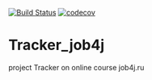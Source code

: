 [![Build Status](https://travis-ci.org/DaniilsLoputevs/Tracker_job4j.svg?branch=master)](https://travis-ci.org/DaniilsLoputevs/Tracker_job4j)
[![codecov](https://codecov.io/gh/DaniilsLoputevs/Tracker_job4j/branch/master/graph/badge.svg)](https://codecov.io/gh/DaniilsLoputevs/Tracker_job4j)



# Tracker_job4j
project Tracker on online course job4j.ru
